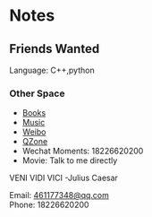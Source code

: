 # Notes

## Friends Wanted
Language:          C++,python


### Other Space  
- [Books](https://1drv.ms/f/s!AjnTck1kjTur020KBel2WntM13Af)    
- [Music](https://music.163.com/#/user/home?id=349944279)  
- [Weibo](https://weibo.com/LoveOrFail/home)  
- [QZone](https://user.qzone.qq.com/461177348)
- Wechat Moments: 18226620200
- Movie: Talk to me directly

VENI VIDI VICI  -Julius Caesar


Email: 461177348@qq.com    
Phone: 18226620200
